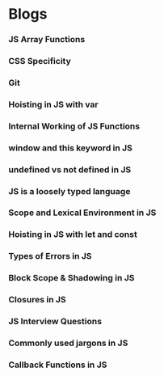 # Blogs

### JS Array Functions

### CSS Specificity

### Git

### Hoisting in JS with var

### Internal Working of JS Functions

### window and this keyword in JS

### undefined vs not defined in JS

### JS is a loosely typed language

### Scope and Lexical Environment in JS

### Hoisting in JS with let and const

### Types of Errors in JS

### Block Scope & Shadowing in JS

### Closures in JS

### JS Interview Questions

### Commonly used jargons in JS

### Callback Functions in JS
